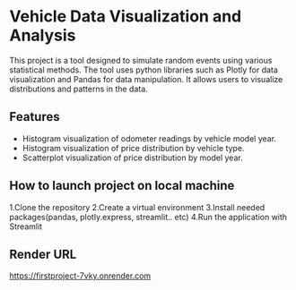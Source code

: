 # Vehicle Data Visualization and Analysis
This project is a tool designed to simulate random events using various statistical methods. The tool uses python libraries such as Plotly for data visualization and Pandas for data manipulation. It allows users to visualize distributions and patterns in the data.

## Features
- Histogram visualization of odometer readings by vehicle model year.
- Histogram visualization of price distribution by vehicle type.
- Scatterplot visualization of price distribution by model year.

## How to launch project on local machine
1.Clone the repository
2.Create a virtual environment
3.Install needed packages(pandas, plotly.express, streamlit.. etc)
4.Run the application with Streamlit

## Render URL
https://firstproject-7vky.onrender.com
